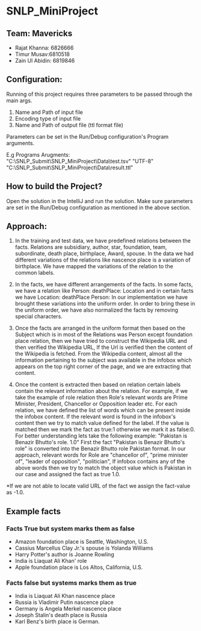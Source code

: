 # SNLP_MiniProject

## Team: Mavericks
* Rajat Khanna: 6826666
* Timur Musav:6810518
* Zain Ul Abidin: 6819846

## Configuration:
Running of this project requires three parameters to be passed through the main args. 
1. Name and Path of input file
2. Encoding type of input file
3. Name and Path of output file (ttl format file)

Parameters can be set in the Run/Debug configuration's Program arguments.

E.g Programs Arugments: "C:\SNLP_Submit\SNLP_MiniProject\Data\test.tsv" "UTF-8" "C:\SNLP_Submit\SNLP_MiniProject\Data\result.ttl"

## How to build the Project?
Open the solution in the IntelliJ and run the solution. Make sure parameters are set in the Run/Debug configuration as mentioned
in the above section.

## Approach:
1. In the training and test data, we have predefined relations between the facts. Relations are subsidiary, author, star, foundation, team, subordinate, death place, birthplace, Award, spouse. In the data we had different variations of the relations like nascence place is a variation of birthplace. We have mapped the variations of the relation to the common labels.

2. In the facts, we have different arrangements of the facts. In some facts, we have a relation like Person: deathPlace: Location and in certain facts
we have Location: deathPlace Person: In our implementation we have brought these variations into the uniform order. In order to bring these in the
uniform order, we have also normalized the facts by removing special characters.

3. Once the facts are arranged in the uniform format then based on the Subject which is in most of the Relations was Person except foundation place relation, then we have tried to construct the Wikipedia URL and then verified the Wikipedia URL, If the Url is verified then the content of the Wikipedia is
fetched. From the Wikipedia content, almost all the information pertaining to the subject was available in the infobox which appears on the top right corner of the page, and we are extracting that content.

4. Once the content is extracted then based on relation certain labels contain the relevant information about the relation. For example, if we take the example of role relation then Role's relevant words are Prime Minister, President, Chancellor or Opposition leader etc. For each relation, we have
defined the list of words which can be present inside the infobox content. If the relevant word is found in the infobox's content then we try to match value defined for the label. If the value is matched then we mark the fact as true:1 otherwise we mark it as false:0. For better understanding lets take
the following example: "Pakistan is Benazir Bhutto's role. 1.0"
First the fact "Pakistan is Benazir Bhutto's role" is converted into the Benazir Bhutto role Pakistan format. 
In our approach, relevant words for Role are "chancellor of", "prime minister of", "leader of opposition", "politician", 
If infobox contains any of the above words then we try to match the object value which is Pakistan in our case and assigned the fact as true 1.0. 

*If we are not able to locate valid URL of the fact we assign the fact-value as -1.0.


## Example facts
### Facts True but system marks them as false
* Amazon foundation place is Seattle, Washington, U.S.
* Cassius Marcellus Clay Jr.'s spouse is Yolanda Williams
* Harry Potter's author is Joanne Rowling
* India is Liaquat Ali Khan' role
* Apple foundation place is Los Altos, California, U.S.


### Facts false but systems marks them as true 
* India is Liaquat Ali Khan nascence place
* Russia is Vladimir Putin nascence place
* Germany is Angela Merkel nascence place
* Joseph Stalin's death place is Russia
* Karl Benz's birth place is German.

